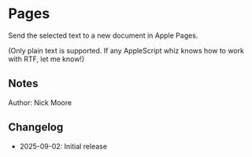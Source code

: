 # Pages

Send the selected text to a new document in Apple Pages.

(Only plain text is supported. If any AppleScript whiz knows how to work with
RTF, let me know!)

## Notes

Author: Nick Moore

## Changelog

- 2025-09-02: Initial release
